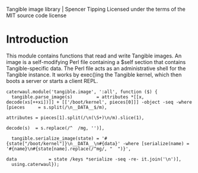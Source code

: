 Tangible image library | Spencer Tipping
Licensed under the terms of the MIT source code license

# Introduction

This module contains functions that read and write Tangible images. An image is a self-modifying Perl file containing a $self section that contains Tangible-specific data. The Perl file acts
as an administrative shell for the Tangible instance. It works by exec()ing the Tangible kernel, which then boots a server or starts a client REPL.

    caterwaul.module('tangible.image', ':all', function ($) {
      tangible.parse_image(s)         = attributes *[[x, decode(xs[++xi])]] + [['/boot/kernel', pieces[0]]] -object -seq -where [pieces     = s.split(/\n__DATA__$/m),
                                                                                                                                 attributes = pieces[1].split(/\n(\S+)\n/m).slice(1),
                                                                                                                                 decode(s)  = s.replace(/^  /mg, '')],

      tangible.serialize_image(state) = '#{state["/boot/kernel"]}\n__DATA__\n#{data}' -where [serialize(name) = '#{name}\n#{state[name].replace(/^mg/, "  ")}',
                                                                                              data            = state /keys *serialize -seq -re- it.join('\n')],
      using.caterwaul});